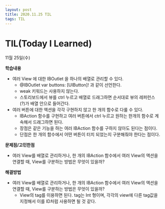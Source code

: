 ```yaml
---
layout: post
title: 2020.11.25 TIL
tags: TIL
---
```

# TIL(Today I Learned)

11월 25일(수)

**학습내용**

- 여러 View 에 대한 IBOutlet 을 하나의 배열로 관리할 수 있다.
    - @IBOutlet var buttons: [UIButton]! 과 같이 선언한다.
    - weak 키워드는 사용하지 않는다.
    - 스토리보드에서 뷰를 ctrl 누르고 배열로 드래그하면 순서대로 뷰의 레퍼런스(?)가 배열 안으로 들어간다.
- 여러 버튼에 대한 액션을 각각 구현하지 않고 한 개의 함수로 다룰 수 있다.
    - IBAction 함수를 구현하고 여러 버튼에서 ctrl 누르고 원하는 한개의 함수로 계속해서 드래그하면 된다.
    - 장점은 같은 기능을 하는 여러 IBAction 함수를 구하지 않아도 된다는 점이다.
    - 단점은 한 개의 함수에서 어떤 버튼이 터치 되었는지 구분해줘야 한다는 점이다.

**문제점/고민한점**

- 여러 View를 배열로 관리하거나, 한 개의 IBAction 함수에서 여러 View의 액션을 연결할 때, View를 구분하는 방법은 무엇이 있을까?

**해결방법**

- 여러 View를 배열로 관리하거나, 한 개의 IBAction 함수에서 여러 View의 액션을 연결할 때, View를 구분하는 방법은 무엇이 있을까?
    - View의 tag를 이용하면 된다. tag는 Int 형이며, 각각의 view에 다른 tag값을 지정해서 이를 ID처럼 사용하면 될 것 같다.
